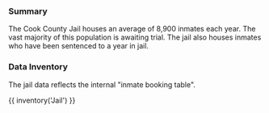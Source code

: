 ### Summary  

The Cook County Jail houses an average of 8,900 inmates each year. The vast majority of this population is awaiting trial. The jail also houses inmates who have been sentenced to a year in jail.

### Data Inventory  

The jail data reflects the internal "inmate booking table".

{{ inventory('Jail') }}